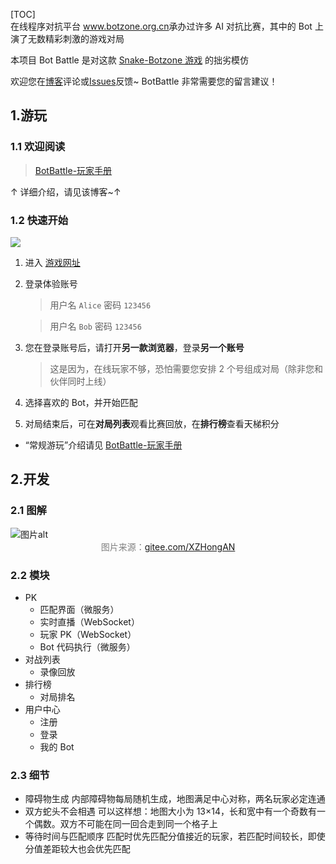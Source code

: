 [TOC]
<br>
在线程序对抗平台 <a href="https://www.botzone.org.cn/" target="_blank">www.botzone.org.cn</a>承办过许多 AI 对抗比赛，其中的 Bot 上演了无数精彩刺激的游戏对局

本项目 Bot Battle 是对这款 <a href="https://www.botzone.org.cn/game/Snake/" target="_blank">Snake-Botzone 游戏</a> 的拙劣模仿

欢迎您在<a href="https://www.cnblogs.com/aijisjtu/p/18105385" target="_blank">博客</a>评论或<a href="https://github.com/aijisjtu/Bot-Battle/issues/" target="_blank">Issues</a>反馈~ BotBattle 非常需要您的留言建议！

## 1.游玩

### 1.1 欢迎阅读

> <a href="https://www.cnblogs.com/aijisjtu/p/18105385" target="_blank">BotBattle-玩家手册</a>

↑ 详细介绍，请见该博客~↑

### 1.2 快速开始

![](https://img2024.cnblogs.com/blog/3387348/202403/3387348-20240330125702599-1233512050.png)

1. 进入 <a href="https://app6735.acapp.acwing.com.cn/" target="_blank">游戏网址</a>

2. 登录体验账号

   > 用户名
   > `Alice`
   > 密码
   > `123456`

   > 用户名
   > `Bob`
   > 密码
   > `123456`

3. 您在登录账号后，请打开**另一款浏览器**，登录**另一个账号**

   > 这是因为，在线玩家不够，恐怕需要您安排 2 个号组成对局（除非您和伙伴同时上线）

4. 选择喜欢的 Bot，并开始匹配

5. 对局结束后，可在**对局列表**观看比赛回放，在**排行榜**查看天梯积分

- “常规游玩”介绍请见 <a href="https://www.cnblogs.com/aijisjtu/p/18105385" target="_blank">BotBattle-玩家手册</a>

<!--
### 1.3 常规游玩

1. 前往复制 [最基础代码](https://www.cnblogs.com/aijisjtu/p/18105385#3%E6%8E%A8%E8%8D%90%E7%9A%84%E7%A4%BA%E4%BE%8B%E4%BB%A3%E7%A0%81) 到剪切板

   > 这有助于您开始游戏，且对于您熟悉 Bot 代码的 I/O 进而创建其他 bot 很有意义

2. 进入游戏网址 <a href="https://app6735.acapp.acwing.com.cn/" target="_blank">app6735.acapp.acwing.com.cn</a> 将提供的代码创建为您的第一个 bot

3. 打开另一款浏览器。接下来与 **1.2 快速开始** 步骤相同 -->

## 2.开发

### 2.1 图解

<img src="https://ice2604-navi.github.io/asssets/botbattle.jpg" alt="图片alt" title="图片title">

<center><font color=gray>图片来源：<a href="https://gitee.com/XZHongAN" target="_blank" alt="图片alt" title="图片title">gitee.com/XZHongAN</a> </font></center>

### 2.2 模块

- PK
  - 匹配界面（微服务）
  - 实时直播（WebSocket）
  - 玩家 PK（WebSocket）
  - Bot 代码执行（微服务）
- 对战列表
  - 录像回放
- 排行榜
  - 对局排名
- 用户中心
  - 注册
  - 登录
  - 我的 Bot

### 2.3 细节

- 障碍物生成
  内部障碍物每局随机生成，地图满足中心对称，两名玩家必定连通
- 双方蛇头不会相遇
  可以这样想：地图大小为 13×14，长和宽中有一个奇数有一个偶数。双方不可能在同一回合走到同一个格子上
- 等待时间与匹配顺序
  匹配时优先匹配分值接近的玩家，若匹配时间较长，即使分值差距较大也会优先匹配

